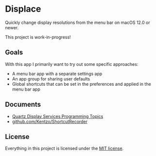 # Displace
Quickly change display resolutions from the menu bar on macOS 12.0 or newer.

This project is work-in-progress!

## Goals

With this app I primarily want to try out some specific approaches:

- A menu bar app with a separate settings app
- An app group for sharing user defaults
- Global shortcuts that can be set in the preferences and applied in the menu bar app

## Documents

- [Quartz Display Services Programming Topics](https://developer.apple.com/library/archive/documentation/GraphicsImaging/Conceptual/QuartzDisplayServicesConceptual/Articles/DisplayModes.html)
- [github.com/Kentzo/ShortcutRecorder](https://github.com/Kentzo/ShortcutRecorder)

## License

Everything in this project is licensed under the [MIT license](http://opensource.org/licenses/MIT).
